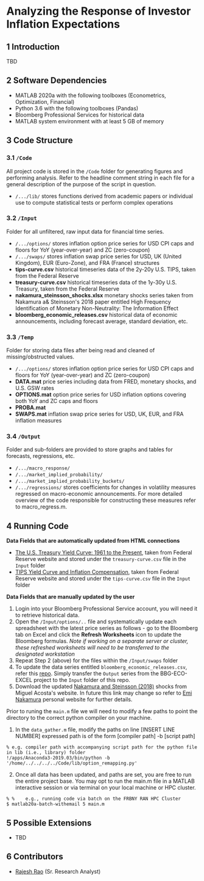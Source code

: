 # Analyzing the Response of Investor Inflation Expectations

## 1	Introduction
TBD

## 2	Software Dependencies
*	MATLAB 2020a with the following toolboxes (Econometrics, Optimization, Financial)
*	Python 3.6 with the following toolboxes (Pandas)
*	Bloomberg Professional Services for historical data
*	MATLAB system environment with at least 5 GB of memory

## 3	Code Structure

### 3.1 	`/Code` 

All project code is stored in the `/Code` folder for generating figures and performing analysis. Refer to the headline comment string in each file for a general description of the purpose of the script in question.

* `/.../lib/` stores functions derived from academic papers or individual use to compute statistical tests or perform complex operations

### 3.2 	`/Input`

Folder for all unfiltered, raw input data for financial time series.

* `/.../options/` stores inflation option price series for USD CPI caps and floors for YoY (year-over-year) and ZC (zero-coupon)
* `/.../swaps/`  stores inflation swap price series for USD, UK (United Kingdom), EUR (Euro-Zone), and FRA (France) structures
* **tips-curve.csv** historical timeseries data of the 2y-20y U.S. TIPS, taken from the Federal Reserve
* **treasury-curve.csv** historical timeseries data of the 1y-30y U.S. Treasury, taken from the Federal Reserve
* **nakamura_steinsson_shocks.xlsx** monetary shocks series taken from Nakamura a& Steinsson's 2018 paper entitled High Frequency Identification of Monetary Non-Neutrality: The Information Effect 
* **bloomberg_economic_releases.csv** historical data of economic announcements, including forecast average, standard deviation, etc.

### 3.3 	`/Temp`

Folder for storing data files after being read and cleaned of missing/obstructed values.

* `/.../options/` stores inflation option price series for USD CPI caps and floors for YoY (year-over-year) and ZC (zero-coupon)
* **DATA.mat** price series including data from FRED, monetary shocks, and U.S. GSW rates
* **OPTIONS.mat** option price series for USD inflation options covering both YoY and ZC caps and floors  
* **PROBA.mat** 
* **SWAPS.mat** inflation swap price series for USD, UK, EUR, and FRA inflation measures 

### 3.4 	`/Output`

Folder and sub-folders are provided to store graphs and tables for forecasts, regressions, etc.

* `/.../macro_response/`
* `/.../market_implied_probability/`
* `/.../market_implied_probability_buckets/`
* `/.../regressions/` stores coefficients for changes in volatility measures regressed on macro-economic announcements. For more detailed overview of the code responsible for constructing these measures refer to macro_regress.m.

## 4	Running Code

**Data Fields that are automatically updated from HTML connections**

* [The U.S. Treasury Yield Curve: 1961 to the Present](https://www.federalreserve.gov/pubs/feds/2006/200628/200628abs.html), taken from Federal Reserve website and stored under the `treasury-curve.csv` file in the `Input` folder
* [TIPS Yield Curve and Inflation Compensation](https://www.federalreserve.gov/data/tips-yield-curve-and-inflation-compensation.htm), taken from Federal Reserve website and stored under the `tips-curve.csv` file in the `Input` folder

**Data Fields that are manually updated by the user**

1. Login into your Bloomberg Professional Service account, you will need it to retrieve historical data. 
2. Open the `/Input/options/..` file and systematically update each spreadsheet with the latest price series as follows - go to the Bloomberg tab on Excel and click the **Refresh Worksheets** icon to update the Bloomberg formulas. *Note if working on a separate server or cluster, these refreshed worksheets will need to be transferred to the designated workstation*
3. Repeat Step 2 (above) for the files within the `/Input/swaps` folder
4. To update the data series entitled `bloomberg_economic_releases.csv`, refer this [repo](https://github.com/raj-rao-rr/BBG-ECO-EXCEL). Simply transfer the `Output` series from the BBG-ECO-EXCEL project to the `Input` folder of this repo. 
5. Download the updated [Nakamura and Steinsson (2018)](http://www.columbia.edu/~jma2241/replication/NS.xlsx) shocks from Miguel Acosta's website. In future this link may change so refer to [Emi Nakamura](https://eml.berkeley.edu/~enakamura/papers.html) personal website for further details. 

Prior to runing the `main.m` file we will need to modify a few paths to point the directory to the correct python compiler on your machine. 

1. In the `data_gather.m` file, modify the paths on line [INSERT LINE NUMBER] expressed path is of the form [compiler path] -b [script path]
```
% e.g. compiler path with accompanying script path for the python file in lib (i.e., library) folder
!/apps/Anaconda3-2019.03/bin/python -b '/home/../../../../Code/lib/option_remapping.py'
```

2. Once all data has been updated, and paths are set, you are free to run the entire project base. You may opt to run the main.m file in a MATLAB interactive session or via terminal on your local machine or HPC cluster.
```
% %    e.g., running code via batch on the FRBNY RAN HPC Cluster
$ matlab20a-batch-withemail 5 main.m 
```

## 5	Possible Extensions

* TBD

## 6	Contributors
* [Rajesh Rao](https://github.com/raj-rao-rr) (Sr. Research Analyst)
